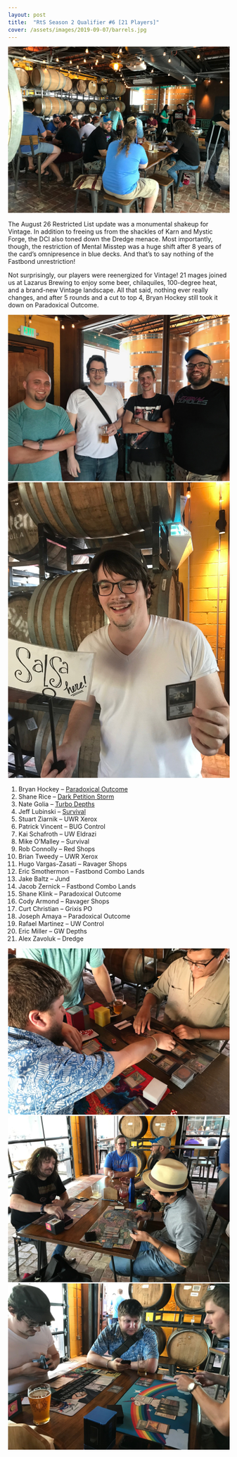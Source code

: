 ```yaml
---
layout: post
title:  "RtS Season 2 Qualifier #6 [21 Players]"
cover: /assets/images/2019-09-07/barrels.jpg
---
```


![](/assets/images/2019-09-07/barrels.jpg)

The August 26 Restricted List update was a monumental shakeup for Vintage. In
addition to freeing us from the shackles of Karn and Mystic Forge, the DCI also
toned down the Dredge menace. Most importantly, though, the restriction of
Mental Misstep was a huge shift after 8 years of the card’s omnipresence in
blue decks. And that’s to say nothing of the Fastbond unrestriction!

Not surprisingly, our players were reenergized for Vintage! 21 mages joined us
at Lazarus Brewing to enjoy some beer, chilaquiles, 100-degree heat, and a
brand-new Vintage landscape. All that said, nothing ever really changes, and
after 5 rounds and a cut to top 4, Bryan Hockey still took it down on
Paradoxical Outcome.


![](/assets/images/2019-09-07/top_4.jpg)
![](/assets/images/2019-09-07/hockey_salsa.jpg)

1.	Bryan Hockey – [Paradoxical Outcome](/assets/images/2019-09-07/hockeypo.jpg)
2.	Shane Rice – [Dark Petition Storm](/assets/images/2019-09-07/shanedps.jpg)
4.	Nate Golia – [Turbo Depths](/assets/images/2019-09-07/natedepths.jpg)
6.	Jeff Lubinski – [Survival](/assets/images/2019-09-07/jeffsurvival.jpg)
8.	Stuart Ziarnik – UWR Xerox
9.	Patrick Vincent – BUG Control
10.	Kai Schafroth – UW Eldrazi
11.	Mike O’Malley – Survival
12.	Rob Connolly – Red Shops
13.	Brian Tweedy – UWR Xerox
14.	Hugo Vargas-Zasati – Ravager Shops
15.	Eric Smothermon – Fastbond Combo Lands
16.	Jake Baltz – Jund
17.	Jacob Zernick – Fastbond Combo Lands
18.	Shane Klink – Paradoxical Outcome
19.	Cody Armond – Ravager Shops
20.	Curt Christian – Grixis PO
21.	Joseph Amaya – Paradoxical Outcome
22.	Rafael Martinez – UW Control
23.	Eric Miller – GW Depths
24.	Alex Zavoluk – Dredge

![](/assets/images/2019-09-07/games_1.jpg)
![](/assets/images/2019-09-07/games_2.jpg)
![](/assets/images/2019-09-07/games_3.jpg)


